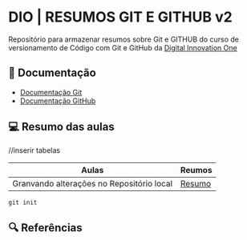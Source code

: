 
# DIO | RESUMOS GIT E GITHUB v2

Repositório para armazenar resumos sobre Git e GITHUB do curso de versionamento de Código com Git e GitHub da [Digital Innovation One](https://www.dio.me/)

## 📃 Documentação
- [Documentação Git](https://git-scm.com/doc)
- [Documentação GitHub](https://docs.github.com/)

## 💻 Resumo das aulas 

//inserir tabelas

| Aulas | Reumos |
|-------|--------|
| Granvando alterações no Repositório local | [Resumo]()

```
git init
```

## 🔍 Referências
